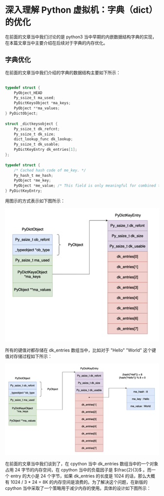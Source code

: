 # 深入理解 Python 虚拟机：字典（dict）的优化

在前面的文章当中我们讨论的是 python3 当中早期的内嵌数据结构字典的实现，在本篇文章当中主要介绍在后续对于字典的内存优化。

## 字典优化

在前面的文章当中我们介绍的字典的数据结构主要如下所示：

```c

typedef struct {
    PyObject_HEAD
    Py_ssize_t ma_used;
    PyDictKeysObject *ma_keys;
    PyObject **ma_values;
} PyDictObject;

struct _dictkeysobject {
    Py_ssize_t dk_refcnt;
    Py_ssize_t dk_size;
    dict_lookup_func dk_lookup;
    Py_ssize_t dk_usable;
    PyDictKeyEntry dk_entries[1];
};

typedef struct {
    /* Cached hash code of me_key. */
    Py_hash_t me_hash;
    PyObject *me_key;
    PyObject *me_value; /* This field is only meaningful for combined tables */
} PyDictKeyEntry;
```

用图示的方式表示如下图所示：

![31-bytes](../images/31-bytes.png)

所有的键值对都存储在 dk_entries 数组当中，比如对于 "Hello" "World" 这个键值对存储过程如下所示：

![32-dict](../images/32-dict.png)

在前面的文章当中我们谈到了，在 cpython 当中 dk_entries 数组当中的一个对象占用 24 字节的内存空间，在 cpython 当中的负载因子是 $\frac{2}{3}$ 。而一个 entry 的大小是 24 个字节，如果 dk_entries 的长度是 1024 的话，那么大概有 1024  / 3 * 24 = 8K 的内存空间是浪费的。为了解决这个问题，在新版的 cpython 当中采取了一个策略用于减少内存的使用。具体的设计如下图所示：



